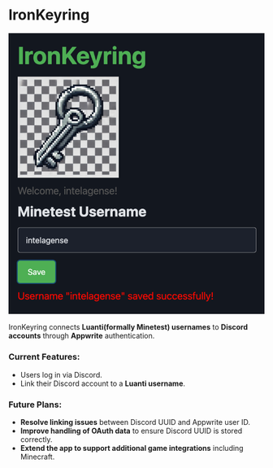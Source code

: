 # IronKeyring
![](./screenshot.png)

IronKeyring connects **Luanti(formally Minetest) usernames** to **Discord accounts** through **Appwrite** authentication.

### Current Features:
- Users log in via Discord.
- Link their Discord account to a **Luanti username**.

### Future Plans:
- **Resolve linking issues** between Discord UUID and Appwrite user ID.
- **Improve handling of OAuth data** to ensure Discord UUID is stored correctly.
- **Extend the app to support additional game integrations** including Minecraft.

